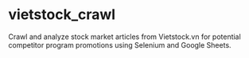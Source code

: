 # vietstock_crawl
Crawl and analyze stock market articles from Vietstock.vn for potential competitor program promotions using Selenium and Google Sheets.
